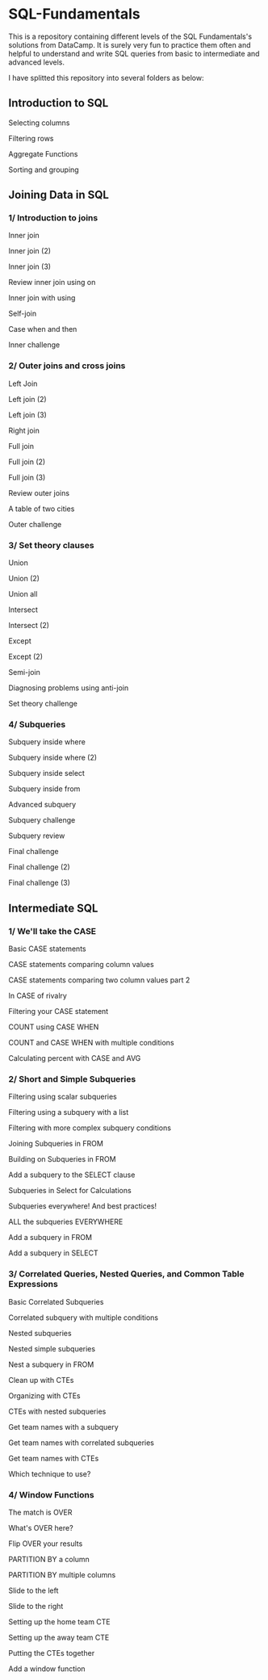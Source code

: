 # SQL-Fundamentals

This is a repository containing different levels of the SQL Fundamentals's solutions from DataCamp. 
It is surely very fun to practice them often and helpful to understand and write SQL queries from basic to intermediate and advanced levels.

I have splitted this repository into several folders as below:

## Introduction to SQL

Selecting columns

Filtering rows

Aggregate Functions

Sorting and grouping


## Joining Data in SQL

### 1/ Introduction to joins

Inner join

Inner join (2)

Inner join (3)

Review inner join using on

Inner join with using

Self-join

Case when and then

Inner challenge

### 2/ Outer joins and cross joins

Left Join

Left join (2)

Left join (3)

Right join

Full join

Full join (2)

Full join (3)

Review outer joins

A table of two cities

Outer challenge

### 3/ Set theory clauses

Union

Union (2)

Union all

Intersect

Intersect (2)

Except

Except (2)

Semi-join

Diagnosing problems using anti-join

Set theory challenge

### 4/ Subqueries

Subquery inside where

Subquery inside where (2)

Subquery inside select

Subquery inside from

Advanced subquery

Subquery challenge

Subquery review

Final challenge

Final challenge (2)

Final challenge (3)

## Intermediate SQL

### 1/ We'll take the CASE

Basic CASE statements

CASE statements comparing column values

CASE statements comparing two column values part 2

In CASE of rivalry

Filtering your CASE statement

COUNT using CASE WHEN

COUNT and CASE WHEN with multiple conditions

Calculating percent with CASE and AVG

### 2/ Short and Simple Subqueries

Filtering using scalar subqueries

Filtering using a subquery with a list

Filtering with more complex subquery conditions

Joining Subqueries in FROM

Building on Subqueries in FROM

Add a subquery to the SELECT clause

Subqueries in Select for Calculations

Subqueries everywhere! And best practices!

ALL the subqueries EVERYWHERE

Add a subquery in FROM

Add a subquery in SELECT

### 3/ Correlated Queries, Nested Queries, and Common Table Expressions

Basic Correlated Subqueries

Correlated subquery with multiple conditions

Nested subqueries

Nested simple subqueries

Nest a subquery in FROM

Clean up with CTEs

Organizing with CTEs

CTEs with nested subqueries

Get team names with a subquery

Get team names with correlated subqueries

Get team names with CTEs

Which technique to use?

### 4/ Window Functions

The match is OVER

What's OVER here?

Flip OVER your results

PARTITION BY a column

PARTITION BY multiple columns

Slide to the left

Slide to the right

Setting up the home team CTE

Setting up the away team CTE

Putting the CTEs together

Add a window function

